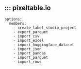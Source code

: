 ## ::: pixeltable.io

    options:
      members:
        - create_label_studio_project
        - export_parquet
        - import_csv
        - import_excel
        - import_huggingface_dataset
        - import_json
        - import_pandas
        - import_parquet
        - import_rows
